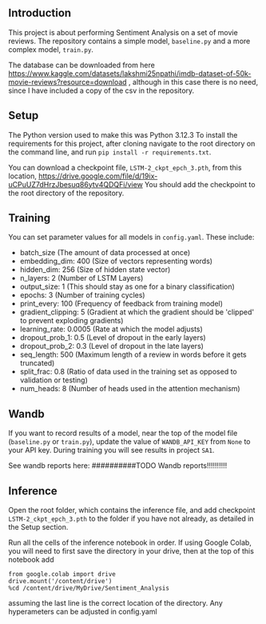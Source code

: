 ## Introduction

This project is about performing Sentiment Analysis on a set of movie reviews. The repository contains a simple model, `baseline.py` and a more complex model, `train.py`.

The database can be downloaded from here https://www.kaggle.com/datasets/lakshmi25npathi/imdb-dataset-of-50k-movie-reviews?resource=download , although in this case there is no need, since I have included a copy of the csv in the repository.


## Setup

The Python version used to make this was Python 3.12.3
To install the requirements for this project, after cloning navigate to the root directory on the command line, and run `pip install -r requirements.txt`.

You can download a checkpoint file, `LSTM-2_ckpt_epch_3.pth`, from this location, https://drive.google.com/file/d/19ix-uCPuUZ7dHrzJbesuq86ytv4QDQFi/view
You should add the checkpoint to the root directory of the repository.


## Training

You can set parameter values for all models in `config.yaml`.
These include:
 - batch_size (The amount of data processed at once)
 - embedding_dim: 400 (Size of vectors representing words)
 - hidden_dim: 256 (Size of hidden state vector)
 - n_layers: 2 (Number of LSTM Layers)
 - output_size: 1 (This should stay as one for a binary classification)
 - epochs: 3 (Number of training cycles)
 - print_every: 100 (Frequency of feedback from training model)
 - gradient_clipping: 5 (Gradient at which the gradient should be 'clipped' to prevent exploding gradients)
 - learning_rate: 0.0005 (Rate at which the model adjusts)
 - dropout_prob_1: 0.5 (Level of dropout in the early layers)
 - dropout_prob_2: 0.3 (Level of dropout in the late layers)
 - seq_length: 500 (Maximum length of a review in words before it gets truncated)
 - split_frac: 0.8 (Ratio of data used in the training set as opposed to validation or testing)
 - num_heads: 8 (Number of heads used in the attention mechanism)


## Wandb

If you want to record results of a model, near the top of the model file (`baseline.py` or `train.py`), update the value of `WANDB_API_KEY` from `None` to your API key. During training you will see results in project `SA1`.

See wandb reports here: ##########TODO Wandb reports!!!!!!!!!!


## Inference

Open the root folder, which contains the inference file, and add checkpoint `LSTM-2_ckpt_epch_3.pth` to the folder if you have not already, as detailed in the Setup section.

Run all the cells of the inference notebook in order. If using Google Colab, you will need to first save the directory in your drive, then at the top of this notebook add
```
from google.colab import drive
drive.mount('/content/drive')
%cd /content/drive/MyDrive/Sentiment_Analysis
```
assuming the last line is the correct location of the directory. Any hyperameters can be adjusted in config.yaml